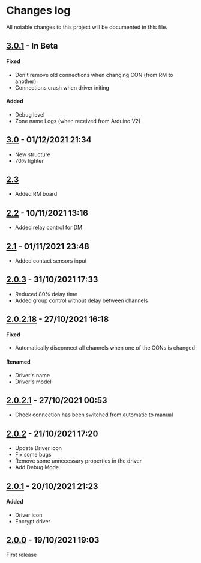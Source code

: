 # Changes log
All notable changes to this project will be documented in this file.

## [3.0.1](https://github.com/nhthai173/control4/tree/main/RCM64/Published/All%20version/3.0.1B4) - In Beta

#### Fixed

- Don't remove old connections when changing CON (from RM to another)
- Connections crash when driver initing

#### Added
- Debug level
- Zone name Logs (when received from Arduino V2)

## [3.0](https://github.com/nhthai173/control4/tree/main/RCM64/Published/All%20version/3.0) - 01/12/2021 21:34

- New structure
- 70% lighter

## [2.3](https://github.com/nhthai173/control4/tree/main/RCM64/Published/All%20version/2.3)

- Added RM board 

## [2.2](https://github.com/nhthai173/control4/tree/main/RCM64/Published/All%20version/2.2) - 10/11/2021 13:16

- Added relay control for DM 

## [2.1](https://github.com/nhthai173/control4/tree/main/RCM64/Published/All%20version/2.1) - 01/11/2021 23:48

- Added contact sensors input

## [2.0.3](https://github.com/nhthai173/control4/tree/main/RCM64/Published/All%20version/2.0.3) - 31/10/2021 17:33

- Reduced 80% delay time
- Added group control without delay between channels

## [2.0.2.18](https://github.com/nhthai173/control4/tree/main/RCM64/Published/All%20version/2.0.2.18) - 27/10/2021 16:18

#### Fixed

- Automatically disconnect all channels when one of the CONs is changed

#### Renamed

- Driver's name
- Driver's model

## [2.0.2.1](https://github.com/nhthai173/control4/tree/main/RCM64/Published/All%20version/2.0.2.1) - 27/10/2021 00:53

- Check connection has been switched from automatic to manual

## [2.0.2](https://github.com/nhthai173/control4/tree/main/RCM64/Published/All%20version/2.0.2) - 21/10/2021 17:20

- Update Driver icon
- Fix some bugs
- Remove some unnecessary properties in the driver
- Add Debug Mode
 
## [2.0.1](https://github.com/nhthai173/control4/tree/main/RCM64/Published/All%20version/2.0.1) - 20/10/2021 21:23
 
#### Added

- Driver icon
- Encrypt driver

## [2.0.0](https://github.com/nhthai173/control4/tree/main/RCM64/Published/All%20version/2.0.0) - 19/10/2021 19:03

First release
